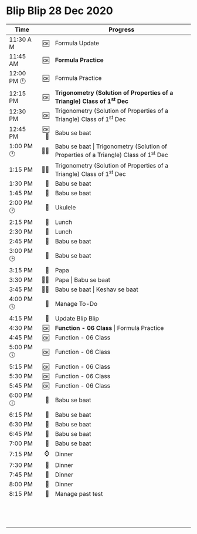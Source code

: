 # Blip Blip 28 Dec 2020

| Time               |         | Progress                                                     |
| ------------------ | ------: | ------------------------------------------------------------ |
| 1​1:30​ ​A​M           |    :ok: | Formula Update                                               |
| 11:45 AM           |    :ok: | **Formula Practice**                                         |
| 12:00 PM :clock12: |       🆗 | Formula Practice                                             |
| 12:15 PM           |       🆗 | **Trigonometry (Solution of Properties of a Triangle) Class of 1<sup>st</sup> Dec** |
| 12:30 PM           |       🆗 | Trigonometry (Solution of Properties of a Triangle) Class of 1<sup>st</sup> Dec |
| 12:45 PM           |      🆗💛 | Babu se baat                                                 |
| 1:00 PM :clock1:   |      💛🆗 | Babu se baat \| Trigonometry (Solution of Properties of a Triangle) Class of 1<sup>st</sup> Dec |
| 1:15 PM            |      🍉🆗 | Trigonometry (Solution of Properties of a Triangle) Class of 1<sup>st</sup> Dec |
| 1:30 PM            |       💛 | Babu se baat                                                 |
| 1:45 PM            |       💛 | Babu se baat                                                 |
| 2:00 PM :clock2:   |       🎸 | Ukulele                                                      |
| 2:15 PM            |       🍗 | Lunch                                                        |
| 2:30 PM            |       🍗 | Lunch                                                        |
| 2:45 PM            |       💛 | Babu se baat                                                 |
| 3:00 PM :clock3:   |       💛 | Babu se baat                                                 |
| 3:15 PM            |       👨 | Papa                                                         |
| 3:30 PM            |      👨💛 | Papa \| Babu se baat                                         |
| 3:45 PM            |      💛📞 | Babu se baat \| Keshav se baat                               |
| 4:0​0​ ​P​M​ ​ :clock4:  |       📝 | Manage To-Do                                                 |
| 4:15 PM            |       🔂 | Update Blip Blip                                             |
| 4:30 PM            |       🆗 | **Function - 06 Class** \| Formula Practice                  |
| 4:45 PM            |       🆗 | Function - 06 Class                                          |
| 5:00 PM:clock5:    |       🆗 | Function - 06 Class                                          |
| 5:15 PM            |       🆗 | Function - 06 Class                                          |
| 5:30 PM            |       🆗 | Function - 06 Class                                          |
| 5:45 PM            |       🆗 | Function - 06 Class                                          |
| 6:00 PM:clock6:    |       💛 | Babu se baat                                                 |
| 6:15 PM            |       💛 | Babu se baat                                                 |
| 6:30 PM            |       💛 | Babu se baat                                                 |
| 6:45 PM            |       💛 | Babu se baat                                                 |
| 7:00 PM            |       💛 | Babu se baat                                                 |
| 7:15 PM            | :watch: | Dinner                                                       |
| 7:30 PM            |       🍗 | Dinner                                                       |
| 7:45 PM            |       🍗 | Dinner                                                       |
| 8:00 PM            |       🥤 | Dinner                                                       |
| 8:15 PM            |       📝 | Manage past test                                             |
|                    |         |                                                              |
|                    |         |                                                              |
|                    |         |                                                              |
|                    |         |                                                              |
|                    |         |                                                              |
|                    |         |                                                              |
|                    |         |                                                              |
|                    |         |                                                              |
|                    |         |                                                              |
|                    |         |                                                              |
|                    |         |                                                              |
|                    |         |                                                              |
|                    |         |                                                              |